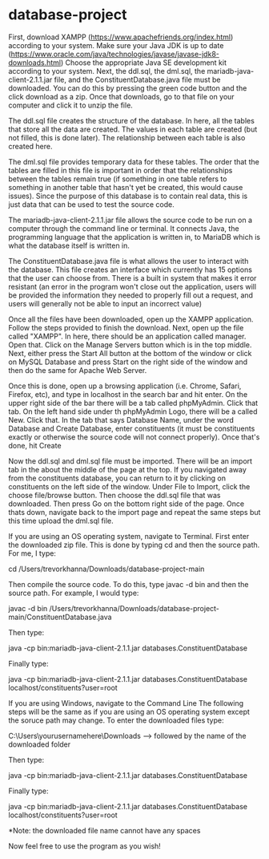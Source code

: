 # database-project
First, download XAMPP (https://www.apachefriends.org/index.html) according to your system.
Make sure your Java JDK is up to date (https://www.oracle.com/java/technologies/javase/javase-jdk8-downloads.html) Choose the
appropriate Java SE development kit according to your system.
Next, the ddl.sql, the dml.sql, the mariadb-java-client-2.1.1.jar file, and the ConstituentDatabase.java file must be downloaded. You can do this by pressing the green code button and the click download as a zip. Once that downloads, go to that file on your computer and click it to unzip the file.

The ddl.sql file creates the structure of the database. In here, all the tables that store all the data are created. The values in each table are created
(but not filled, this is done later). The relationship between each table is also created here.

The dml.sql file provides temporary data for these tables. The order that the tables are filled in this file is important in order that the relationships
between the tables remain true (if something in one table refers to something in another table that hasn't yet be created, this would cause issues). Since
the purpose of this database is to contain real data, this is just data that can be used to test the source code.

The mariadb-java-client-2.1.1.jar file allows the source code to be run on a computer through the command line or terminal. It connects Java, the programming
language that the application is written in, to MariaDB which is what the database itself is written in.

The ConstituentDatabase.java file is what allows the user to interact with the database. This file creates an interface which currently has 15
options that the user can choose from. There is a built in system that makes it error resistant (an error in the program won't close out the application, users will be provided the information they needed to properly fill out a request, and users will generally not be able to input an incorrect value)

Once all the files have been downloaded, open up the XAMPP application. Follow the steps provided to finish the download. Next, open up the file called "XAMPP". In here, there should be an application called manager. Open that. Click on the Manage Servers button which is in the top middle. Next, either press the Start All button at the bottom of the window or click on MySQL Database and press Start on the right side of the window and then do the same for Apache Web Server.

Once this is done, open up a browsing application (i.e. Chrome, Safari, Firefox, etc), and type in localhost in the search bar and hit enter. On the upper right side of the bar there will be a tab called phpMyAdmin. Click that tab. On the left hand side under th phpMyAdmin Logo, there will be a called New. Click that. In the tab that says Database Name, under the word Database and Create Database, enter constituents (it must be constituents exactly or otherwise the source code will not connect properly). Once that's done, hit Create

Now the ddl.sql and dml.sql file must be imported. There will be an import tab in the about the middle of the page at the top. If you navigated away from the constituents database, you can return to it by clicking on constituents on the left side of the window. Under File to Import, click the choose file/browse button. Then choose the ddl.sql file that was downloaded. Then press Go on the bottom right side of the page. Once thats down, navigate back to the import page and repeat the same steps but this time upload the dml.sql file.

If you are using an OS operating system, navigate to Terminal.
First enter the downloaded zip file. This is done by typing cd and then the source path. For me, I type: 

cd /Users/trevorkhanna/Downloads/database-project-main

Then compile the source code. To do this, type javac -d bin and then the source path. For example, I would type:

javac -d bin /Users/trevorkhanna/Downloads/database-project-main/ConstituentDatabase.java

Then type: 

java -cp bin:mariadb-java-client-2.1.1.jar databases.ConstituentDatabase

Finally type:

java -cp bin:mariadb-java-client-2.1.1.jar databases.ConstituentDatabase localhost/constituents?user=root

If you are using Windows, navigate to the Command Line
The following steps will be the same as if you are using an OS operating system except the soruce path may change.
To enter the downloaded files type:

C:\Users\yourusernamehere\Downloads --> followed by the name of the downloaded folder

Then type: 

java -cp bin:mariadb-java-client-2.1.1.jar databases.ConstituentDatabase

Finally type:

java -cp bin:mariadb-java-client-2.1.1.jar databases.ConstituentDatabase localhost/constituents?user=root

*Note: the downloaded file name cannot have any spaces

Now feel free to use the program as you wish!

